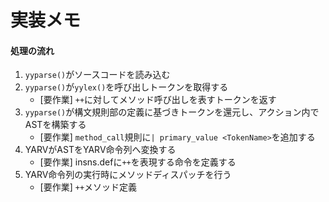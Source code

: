 # 実装メモ
#### 処理の流れ
1. `yyparse()`がソースコードを読み込む
2. `yyparse()`が`yylex()`を呼び出しトークンを取得する
    - [要作業] `++`に対してメソッド呼び出しを表すトークンを返す
3. `yyparse()`が構文規則部の定義に基づきトークンを還元し、アクション内でASTを構築する
    - [要作業] `method_call`規則に`| primary_value <TokenName>`を追加する
4. YARVがASTをYARV命令列へ変換する
    - [要作業] insns.defに`++`を表現する命令を定義する
5. YARV命令列の実行時にメソッドディスパッチを行う
    - [要作業] `++`メソッド定義
